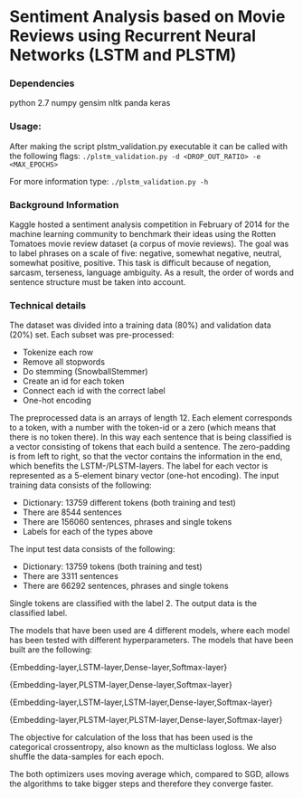 # Sentiment Analysis based on Movie Reviews using Recurrent Neural Networks (LSTM and PLSTM)

### Dependencies 
python 2.7
numpy
gensim 
nltk 
panda 
keras

### Usage:
After making the script plstm_validation.py executable it can be called with the following flags:
`./plstm_validation.py -d <DROP_OUT_RATIO> -e <MAX_EPOCHS>`

For more information type:
`./plstm_validation.py -h`

### Background Information

Kaggle hosted a sentiment analysis competition in February of 2014 for the machine learning community to benchmark their ideas using the Rotten Tomatoes movie review dataset (a corpus of movie reviews). The goal was to label phrases on a scale of five: negative, somewhat negative, neutral, somewhat positive, positive. This task is difficult because of negation, sarcasm, terseness, language ambiguity. As a result, the order of words and sentence structure must be taken into account.

### Technical details

The dataset was divided into a training data (80%) and validation data (20%) set.
Each subset was pre-processed:
+ Tokenize each row
+ Remove all stopwords
+ Do stemming (SnowballStemmer)
+ Create an id for each token
+ Connect each id with the correct label
+ One-hot encoding
 
The preprocessed data is an arrays of length 12. Each element corresponds to a token, with a number with the token-id or a zero (which means that there is no token there). In this way each sentence that is being classified is a vector consisting of tokens that each build a sentence. The zero-padding is from left to right, so that the vector contains the information in the end, which benefits the LSTM-/PLSTM-layers. The label for each vector is represented as a 5-element binary vector (one-hot encoding). The input training data consists of the following:
 
+ Dictionary: 13759 different tokens (both training and test)
+ There are 8544 sentences
+ There are 156060 sentences, phrases and single tokens
+ Labels for each of the types above
 
The input test data consists of the following:
 
+ Dictionary: 13759 tokens (both training and test)
+ There are 3311 sentences
+ There are 66292 sentences, phrases and single tokens
 
Single tokens are classified with the label 2. The output data is the classified label.
 
The models that have been used are 4 different models, where each model has been tested with different hyperparameters. The models that have been built are the following:
 
{Embedding-layer,LSTM-layer,Dense-layer,Softmax-layer}

{Embedding-layer,PLSTM-layer,Dense-layer,Softmax-layer}

{Embedding-layer,LSTM-layer,LSTM-layer,Dense-layer,Softmax-layer}

{Embedding-layer,PLSTM-layer,PLSTM-layer,Dense-layer,Softmax-layer}
 
The objective for calculation of the loss that has been used is the categorical crossentropy, also known as the multiclass logloss. We also shuffle the data-samples for each epoch.
 
The both optimizers uses moving average which, compared to SGD, allows the algorithms to take bigger steps and therefore they converge faster.
